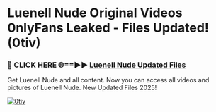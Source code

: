 # Luenell Nude Original Videos 0nlyFans Leaked - Files Updated! (0tiv)

<h3>🔴 CLICK HERE 🌐==►► <a href="https://tinyurl.com/4mcuefdz" rel="nofollow">Luenell Nude Updated Files</a></h3>

Get Luenell Nude and all content. Now you can access all videos and pictures of Luenell Nude. New Updated Files 2025!

[![0tiv](https://i.imgur.com/StAQSOY.gif)](https://tinyurl.com/4mcuefdz)
